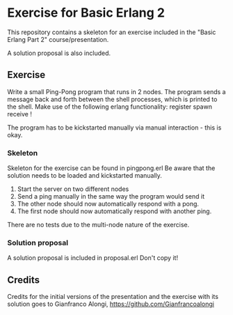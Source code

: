 # Exercise for Basic Erlang 2
This repository contains a skeleton for an exercise included in the
"Basic Erlang Part 2" course/presentation.

A solution proposal is also included.

## Exercise
Write a small Ping-Pong program that runs in 2 nodes.
The program sends a message back and forth between the shell processes,
which is printed to the shell.
Make use of the following erlang functionality:
    register
    spawn
    receive
    !

The program has to be kickstarted manually via manual interaction - this is okay.

### Skeleton
Skeleton for the exercise can be found in pingpong.erl
Be aware that the solution needs to be loaded and kickstarted manually.
1. Start the server on two different nodes
2. Send a ping manually in the same way the program would send it
3. The other node should now automatically respond with a pong.
4. The first node should now automatically respond with another ping.

There are no tests due to the multi-node nature of the exercise.

### Solution proposal
A solution proposal is included in proposal.erl
Don't copy it! 

## Credits
Credits for the initial versions of the presentation and the exercise
with its solution goes to Gianfranco Alongi, https://github.com/Gianfrancoalongi